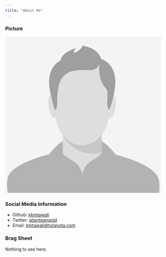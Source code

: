 ```yaml
---
title: "About Me"
---
```


### Picture

<img src="male-placeholder-image.jpeg" alt="image of me" style="width=200"/>

### Social Media Information

- Github: [kkmtawali](https://github.com/kkmtawali/)
- Twitter: [atlanteangold](https://twitter.com/atlanteangold/)
- Email: <kmtawali@tutanota.com>

### Brag Sheet

Nothing to see here.
